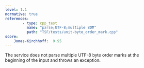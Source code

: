 ```yaml
---
level: 1.1
normative: true
references:
        - type: cpp_test
          name: "parse;UTF-8;multiple BOM"
          path: "TSF/tests/unit-byte_order_mark.cpp"
score:
    Jonas-Kirchhoff:  0.95
---
```


The service does not parse multiple UTF-8 byte order marks at the beginning of the input and throws an exception.